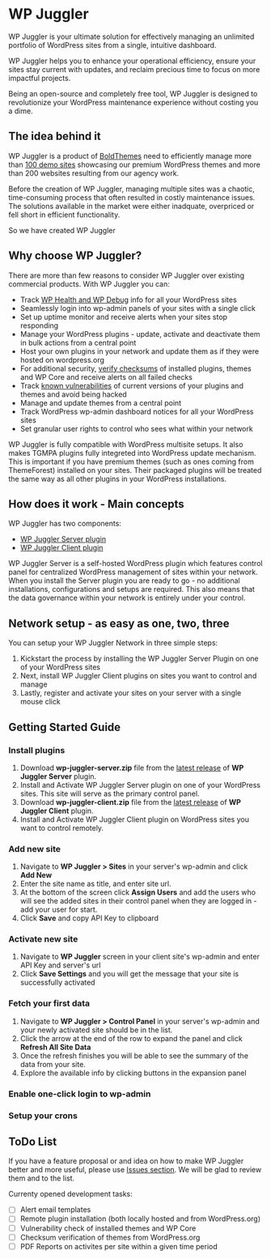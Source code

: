 # WP Juggler #

WP Juggler is your ultimate solution for effectively managing an unlimited portfolio of WordPress sites from a single, intuitive dashboard. 

WP Juggler helps you to enhance your operational efficiency, ensure your sites stay current with updates, and reclaim precious time to focus on more impactful projects. 

Being an open-source and completely free tool, WP Juggler is designed to revolutionize your WordPress maintenance experience without costing you a dime.

## The idea behind it ##

WP Juggler is a product of [BoldThemes](https://bold-themes.com/) need to efficiently manage more than [100 demo sites](https://themeforest.net/user/boldthemes/portfolio) showcasing our premium WordPress themes and more than 200 websites resulting from our agency work.

Before the creation of WP Juggler, managing multiple sites was a chaotic, time-consuming process that often resulted in costly maintenance issues. The solutions available in the market were either inadquate, overpriced or fell short in efficient functionality. 

So we have created WP Juggler

## Why choose WP Juggler? ##

There are more than few reasons to consider WP Juggler over existing commercial products.
With WP Juggler you can:

- Track [WP Health and WP Debug](https://wordpress.org/documentation/article/site-health-screen/) info for all your WordPress sites
- Seamlessly login into wp-admin panels of your sites with a single click
- Set up uptime monitor and receive alerts when your sites stop responding
- Manage your WordPress plugins - update, activate and deactivate them in bulk actions from a central point
- Host your own plugins in your network and update them as if they were hosted on wordpress.org
- For additional security, [verify checksums](https://developer.wordpress.org/cli/commands/plugin/verify-checksums/) of installed plugins, themes and WP Core and receive alerts on all failed checks
- Track [known vulnerabilities](https://www.wpvulnerability.com/) of current versions of your plugins and themes and avoid being hacked
- Manage and update themes from a central point
- Track WordPress wp-admin dashboard notices for all your WordPress sites
- Set granular user rights to control who sees what within your network

WP Juggler is fully compatible with WordPress multisite setups. 
It also makes TGMPA plugins fully integreted into WordPress update mechanism. 
This is important if you have premium themes (such as ones coming from ThemeForest) installed on your sites. Their packaged plugins will be treated the same way as all other plugins in your WordPress installations.

## How does it work - Main concepts ##

WP Juggler has two components:

- [WP Juggler Server plugin](https://github.com/boldthemes/wp-juggler-server)
- [WP Juggler Client plugin](https://github.com/boldthemes/wp-juggler-client)

WP Juggler Server is a self-hosted WordPress plugin which features control panel for centralized WordPress management of sites within your network.
When you install the Server plugin you are ready to go - no additional installations, configurations and setups are required. 
This also means that the data governance within your network is entirely under your control.

## Network setup - as easy as one, two, three ##

You can setup your WP Juggler Network in three simple steps:

1. Kickstart the process by installing the WP Juggler Server Plugin on one of your WordPress sites
2. Next, install WP Juggler Client plugins on sites you want to control and manage
3. Lastly, register and activate your sites on your server with a single mouse click 

## Getting Started Guide ##

### Install plugins ###
1. Download **wp-juggler-server.zip** file from the [latest release](https://github.com/boldthemes/wp-juggler-server/releases/latest) of **WP Juggler Server** plugin.
2. Install and Activate WP Juggler Server plugin on one of your WordPress sites. This site will serve as the primary control panel.
3. Download **wp-juggler-client.zip** file from the [latest release](https://github.com/boldthemes/wp-juggler-client/releases/latest) of **WP Juggler Client** plugin.
4. Install and Activate WP Juggler Client plugin on WordPress sites you want to control remotely.

### Add new site ###
1. Navigate to **WP Juggler > Sites** in your server's wp-admin and click **Add New**
2. Enter the site name as title, and enter site url. 
3. At the bottom of the screen click **Assign Users** and add the users who will see the added sites in their control panel when they are logged in - add your user for start. 
4. Click **Save** and copy API Key to clipboard

### Activate new site ###
1. Navigate to **WP Juggler** screen in your client site's wp-admin and enter API Key and server's url
2. Click **Save Settings** and you will get the message that your site is successfully activated 

### Fetch your first data ###
1. Navigate to  **WP Juggler > Control Panel** in your server's wp-admin and your newly activated site should be in the list.
2. Click the arrow at the end of the row to expand the panel and click **Refresh All Site Data**
3. Once the refresh finishes you will be able to see the summary of the data from your site. 
4. Explore the available info by clicking buttons in the expansion panel

### Enable one-click login to wp-admin ###

### Setup your crons ###

## ToDo List ##

If you have a feature proposal or and idea on how to make WP Juggler better and more useful, please use [Issues section](https://github.com/boldthemes/wp-juggler-server/issues). We will be glad to review them and to the list.

Currenty opened development tasks:

- [ ] Alert email templates
- [ ] Remote plugin installation (both locally hosted and from WordPress.org)
- [ ] Vulnerability check of installed themes and WP Core
- [ ] Checksum verification of themes from WordPress.org
- [ ] PDF Reports on activites per site within a given time period